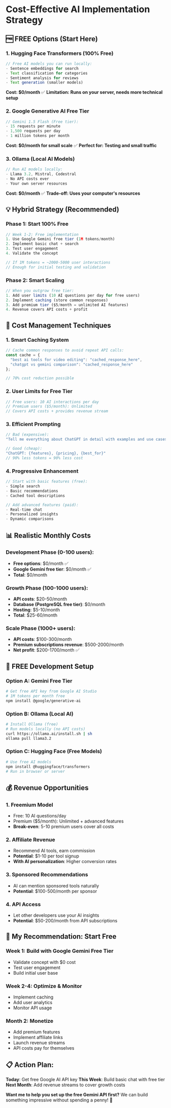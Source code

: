 # Cost-Effective AI Implementation Strategy

## 🆓 FREE Options (Start Here)

### 1. **Hugging Face Transformers** (100% Free)
```javascript
// Free AI models you can run locally:
- Sentence embeddings for search
- Text classification for categories
- Sentiment analysis for reviews
- Text generation (smaller models)
```
**Cost: $0/month** ✅
**Limitation: Runs on your server, needs more technical setup**

### 2. **Google Generative AI Free Tier**
```javascript
// Gemini 1.5 Flash (Free tier):
- 15 requests per minute
- 1,500 requests per day
- 1 million tokens per month
```
**Cost: $0/month for small scale** ✅
**Perfect for: Testing and small traffic**

### 3. **Ollama (Local AI Models)**
```javascript
// Run AI models locally:
- Llama 3.2, Mistral, Codestral
- No API costs ever
- Your own server resources
```
**Cost: $0/month** ✅
**Trade-off: Uses your computer's resources**

## 💡 **Hybrid Strategy (Recommended)**

### Phase 1: Start 100% Free
```javascript
// Week 1-2: Free implementation
1. Use Google Gemini free tier (1M tokens/month)
2. Implement basic chat + search
3. Test user engagement
4. Validate the concept

// If 1M tokens = ~2000-5000 user interactions
// Enough for initial testing and validation
```

### Phase 2: Smart Scaling
```javascript
// When you outgrow free tier:
1. Add user limits (10 AI questions per day for free users)
2. Implement caching (store common responses)
3. Add premium tier ($5/month = unlimited AI features)
4. Revenue covers API costs + profit
```

## 🎯 **Cost Management Techniques**

### 1. **Smart Caching System**
```javascript
// Cache common responses to avoid repeat API calls:
const cache = {
  "best ai tools for video editing": "cached_response_here",
  "chatgpt vs gemini comparison": "cached_response_here"
};

// 70% cost reduction possible
```

### 2. **User Limits for Free Tier**
```javascript
// Free users: 10 AI interactions per day
// Premium users ($5/month): Unlimited
// Covers API costs + provides revenue stream
```

### 3. **Efficient Prompting**
```javascript
// Bad (expensive):
"Tell me everything about ChatGPT in detail with examples and use cases..."

// Good (cheap):
"ChatGPT: {features}, {pricing}, {best_for}"
// 90% less tokens = 90% less cost
```

### 4. **Progressive Enhancement**
```javascript
// Start with basic features (free):
- Simple search
- Basic recommendations
- Cached tool descriptions

// Add advanced features (paid):
- Real-time chat
- Personalized insights
- Dynamic comparisons
```

## 📊 **Realistic Monthly Costs**

### Development Phase (0-100 users):
- **Free options**: $0/month ✅
- **Google Gemini free tier**: $0/month ✅
- **Total**: $0/month

### Growth Phase (100-1000 users):
- **API costs**: $20-50/month
- **Database (PostgreSQL free tier)**: $0/month
- **Hosting**: $5-10/month
- **Total**: $25-60/month

### Scale Phase (1000+ users):
- **API costs**: $100-300/month
- **Premium subscriptions revenue**: $500-2000/month
- **Net profit**: $200-1700/month ✅

## 🚀 **FREE Development Setup**

### Option A: Gemini Free Tier
```bash
# Get free API key from Google AI Studio
# 1M tokens per month free
npm install @google/generative-ai
```

### Option B: Ollama (Local AI)
```bash
# Install Ollama (free)
# Run models locally (no API costs)
curl https://ollama.ai/install.sh | sh
ollama pull llama3.2
```

### Option C: Hugging Face (Free Models)
```bash
# Use free AI models
npm install @huggingface/transformers
# Run in browser or server
```

## 💰 **Revenue Opportunities**

### 1. **Freemium Model**
- Free: 10 AI questions/day
- Premium ($5/month): Unlimited + advanced features
- **Break-even**: 5-10 premium users cover all costs

### 2. **Affiliate Revenue**
- Recommend AI tools, earn commission
- **Potential**: $1-10 per tool signup
- **With AI personalization**: Higher conversion rates

### 3. **Sponsored Recommendations**
- AI can mention sponsored tools naturally
- **Potential**: $100-500/month per sponsor

### 4. **API Access**
- Let other developers use your AI insights
- **Potential**: $50-200/month from API subscriptions

## 🎯 **My Recommendation: Start Free**

### Week 1: Build with Google Gemini Free Tier
- Validate concept with $0 cost
- Test user engagement
- Build initial user base

### Week 2-4: Optimize & Monitor
- Implement caching
- Add user analytics
- Monitor API usage

### Month 2: Monetize
- Add premium features
- Implement affiliate links
- Launch revenue streams
- API costs pay for themselves

## 📋 **Action Plan:**

**Today**: Get free Google AI API key
**This Week**: Build basic chat with free tier
**Next Month**: Add revenue streams to cover growth costs

**Want me to help you set up the free Gemini API first?** We can build something impressive without spending a penny! 🚀